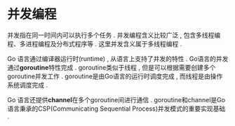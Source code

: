 # 并发编程

并发指在同一时间内可以执行多个任务 . 并发编程含义比较广泛 , 包含多线程编程、多进程编程及分布式程序等 . 这里并发含义属于多线程编程 .

Go 语言通过编译器运行时\(runtime\) , 从语言上支持了并发的特性 . Go语言的并发通过**goroutine**特性完成 . goroutine类似于线程 , 但是可以根据需要创建多个goroutine并发工作 . goroutine是由Go语言的运行时调度完成 , 而线程是由操作系统调度完成 .

Go 语言还提供**channel**在多个goroutine间进行通信 . goroutine和channel是Go语言秉承的CSP\(Communicating Sequential Process\)并发模式的重要实现基础 . 

